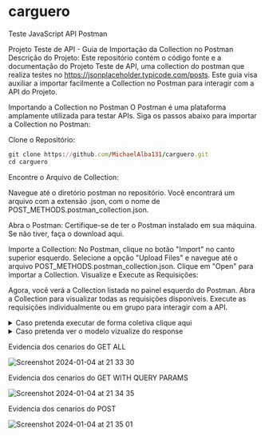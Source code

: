 # carguero
Teste JavaScript API Postman


Projeto Teste de API - Guia de Importação da Collection no Postman
Descrição do Projeto: 
Este repositório contém o código fonte e a documentação do Projeto Teste de API, uma collection do postman que realiza testes no https://jsonplaceholder.typicode.com/posts. Este guia visa auxiliar a importar facilmente a Collection no Postman para interagir com a API do Projeto.

Importando a Collection no Postman
O Postman é uma plataforma amplamente utilizada para testar APIs. Siga os passos abaixo para importar a Collection no Postman:

Clone o Repositório:
```ruby
git clone https://github.com/MichaelAlba131/carguero.git
cd carguero
```

Encontre o Arquivo de Collection: 

Navegue até o diretório postman no repositório.
Você encontrará um arquivo com a extensão .json, com o nome de POST_METHODS.postman_collection.json.

Abra o Postman:
Certifique-se de ter o Postman instalado em sua máquina. Se não tiver, faça o download aqui.

Importe a Collection:
No Postman, clique no botão "Import" no canto superior esquerdo.
Selecione a opção "Upload Files" e navegue até o arquivo POST_METHODS.postman_collection.json.
Clique em "Open" para importar a Collection.
Visualize e Execute as Requisições:

Agora, você verá a Collection listada no painel esquerdo do Postman.
Abra a Collection para visualizar todas as requisições disponíveis.
Execute as requisições individualmente ou em grupo para interagir com a API.



<details>

<summary>Caso pretenda executar de forma coletiva clique aqui</summary>

### Run collection

Para executar todos os metodos GET e POST da Collection

![Screenshot 2024-01-04 at 21 23 51](https://github.com/MichaelAlba131/carguero/assets/51416721/ceabbb0b-6ade-43a3-879e-0e7ea5c7827d)

![Screenshot 2024-01-04 at 21 24 13](https://github.com/MichaelAlba131/carguero/assets/51416721/5453bc0f-90cd-489c-8945-c5ee150aebb4)

![Screenshot 2024-01-04 at 21 24 32](https://github.com/MichaelAlba131/carguero/assets/51416721/321c11da-f836-41c2-9b14-8ebbed1cc274)

</details>

<details>

  <summary>Caso pretenda ver o modelo vizualize do response</summary>
  
Para visualizar facilmente implementei uma forma de visualizacao no response.

![Screenshot 2024-01-04 at 21 31 51](https://github.com/MichaelAlba131/carguero/assets/51416721/1505e182-0686-4698-8940-bc80814e506b)

![Screenshot 2024-01-04 at 21 26 44](https://github.com/MichaelAlba131/carguero/assets/51416721/f6906d0b-259d-4e92-8bdc-f533c085b6c4)
</details>

Evidencia dos cenarios do GET ALL

![Screenshot 2024-01-04 at 21 33 30](https://github.com/MichaelAlba131/carguero/assets/51416721/96f39b53-c2f8-47ee-b856-8c988f845590)


Evidencia dos cenarios do GET WITH QUERY PARAMS

![Screenshot 2024-01-04 at 21 34 35](https://github.com/MichaelAlba131/carguero/assets/51416721/dd4baa08-ece8-456c-9284-757f89d836e5)


Evidencia dos cenarios do POST

![Screenshot 2024-01-04 at 21 35 01](https://github.com/MichaelAlba131/carguero/assets/51416721/692d9cee-6bd8-4292-81eb-dd1cee5f3711)



